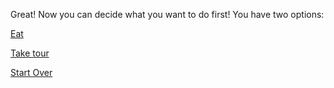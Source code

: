 Great! Now you can decide what you want to do first! You have two options:

[Eat](../Eat/food-type.md)

[Take tour](../Take-tour/mystery.md)

[Start Over](../README.md)